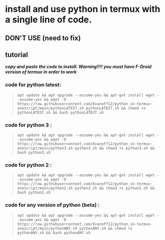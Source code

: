# install and use python in termux with a single line of code.
## **DON'T USE (need to fix)**

## tutorial
**_copy and paste the code to install. Warning!!!! you must have F-Droid version of termux in order to work_**

### code for python latest:

> `apt update && apt upgrade --assume-yes && apt-get install wget --assume-yes && wget -O https://raw.githubusercontent.com/Exanoff12/python_in-termux-onescript/main/pythonLATEST.sh pythonLATEST.sh && chmod +x pythonLATEST.sh && bash pythonLATEST.sh`

### code for python 3 :

> `apt update && apt upgrade --assume-yes && apt-get install wget --assume-yes && wget -O https://raw.githubusercontent.com/Exanoff12/python_in-termux-onescript/main/python3.sh python3.sh && chmod +x python3.sh && bash python3.sh`

### code for python 2 :

> `apt update && apt upgrade --assume-yes && apt-get install wget --assume-yes && wget -O https://raw.githubusercontent.com/Exanoff12/python_in-termux-onescript/main/python2.sh python2.sh && chmod +x python2.sh && bash python2.sh`

### code for any version of python (beta) :

> `apt update && apt upgrade --assume-yes && apt-get install wget --assume-yes && wget -O https://raw.githubusercontent.com/Exanoff12/python_in-termux-onescript/main/pythonANY.sh pythonANY.sh && chmod +x pythonANY.sh && bash pythonANY.sh`
